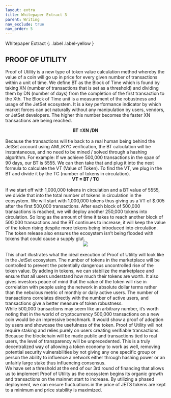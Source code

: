 ```yaml
---
layout: extra
title: Whitepaper Extract 3
parent: Writing
nav_exclude: true
nav_order: 5
---
```

Whitepaper Extract
{: .label .label-yellow }


## PROOF OF UTILITY

Proof of Utility is a new type of token value calculation method whereby the value of a coin will go up in price for every given number of transactions within a unit of time. We define BT as the Block of Time which is found by taking XN (number of transactions that is set as a threshold) and dividing them by DN (number of days) from the completion of the first transaction to the Xth. The Block of Time unit is a measurement of the robustness and usage of the JetSet ecosystem. It is a key performance indicator by which market forces can act naturally without any manipulation by users, vendors, or JetSet developers. The higher this number becomes the faster XN transactions are being reached.
<center><b>BT =XN /DN</b></center>

<br>
Because the transactions will tie back to a real human being behind the JetSet account using AML/KYC verification, the BT calculation will be instantaneous, and no need to be mined / solved through a hashing algorithm. For example: If we achieve 500,000 transactions in the span of 90 days, our BT is 5555. We can then take that and plug it into the next formula to calculate the VT (Value of Token). To find the VT, we plug in the BT and divide it by the TC (number of tokens in circulation).
<center><b>VT = BT / TC</b></center>

<br>
If we start off with 1,000,000 tokens in circulation and a BT value of 5555, we divide that into the total number of tokens in circulation in the ecosystem. We will start with 1,000,000 tokens thus giving us a VT of $.005 after the first 500,000 transactions. After each block of 500,000 transactions is reached, we will deploy another 250,000 tokens into circulation. So long as the amount of time it takes to reach another block of 500,000 transactions and the BT continues to increase, it will keep the value of the token rising despite more tokens being introduced into circulation. The token release also ensures the ecosystem isn’t being flooded with tokens that could cause a supply glut.

<br>
<center><img src="https://static1.squarespace.com/static/5ca7b70701232c3b6228cd23/t/5cbca629ecaa100001c29188/1555867186938/PoU.png?format=1500w"></center>

<br>
This chart illustrates what the ideal execution of Proof of Utility will look like in the JetSet ecosystem. The number of tokens in the marketplace will be controlled to prevent the potentially dangerous uncontrolled rise of the token value. By adding in tokens, we can stabilize the marketplace and ensure that all users understand how much their tokens are worth. It also gives investors peace of mind that the value of the token will rise in correlation with people using the network in absolute dollar terms rather than the nebulous metric of monthly or daily active users. The number of transactions correlates directly with the number of active users, and transactions give a better measure of token robustness.

<br>
While 500,000 transactions may seem like an arbitrary number, it’s worth noting that in the world of cryptocurrency 500,000 transactions on a new coin would be an impressive benchmark. It would show a proof of adoption by users and showcase the usefulness of the token. Proof of Utility will not require staking and relies purely on users creating verifiable transactions. Because the blockchain will be made public and transactions tied to real users, the level of transparency will be unprecedented. This is a truly decentralized way of allowing a token economy to work as well, removing potential security vulnerabilities by not giving any one specific group or person the ability to influence a network either through hashing power or an unfairly large stake thus influencing consensus.

<br>
We have set a threshold at the end of our 3rd round of financing that allows us to implement Proof of Utility as the ecosystem begins its organic growth and transactions on the mainnet start to increase. By utilizing a phased deployment, we can ensure fluctuations in the price of JETS tokens are kept to a minimum and price stability is maximized.